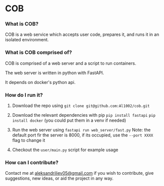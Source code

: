 # COB
### What is COB?

COB is a web service which accepts user code, prepares it, and runs it in an isolated environment.

### What is COB comprised of?

COB is comprised of a web server and a script to run containers.

The web server is written in python with FastAPI.

It depends on docker's python api.

### How do I run it?

1. Download the repo using
```git clone git@github.com:Al1002/cob.git```

2. Download the relevant dependencies with pip 
```pip install fastapi```
```pip install docker```
(you could put them in a venv if needed)

3. Run the web server using
```fastapi run web_server/fast.py```
Note: the default port fir the server is 8000, if its occupied, use the ```--port XXXX``` flag to change it

4. Checkout the ```user/main.py``` script for example usage

### How can I contribute?

Contact me at aleksandriliev05@gmail.com if you wish to contribute, give suggestions, new ideas, or aid the project in any way.



